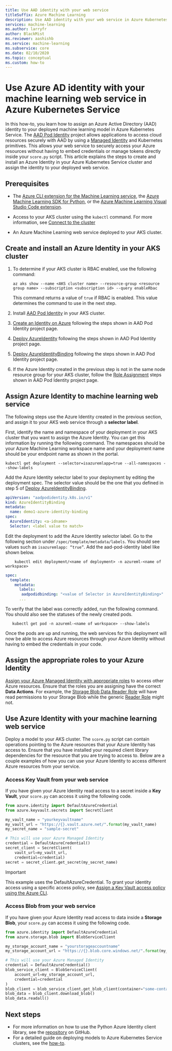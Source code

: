 ```yaml
---
title: Use AAD identity with your web service
titleSuffix: Azure Machine Learning
description: Use AAD identity with your web service in Azure Kubernetes Service to access cloud resources during scoring.
services: machine-learning
ms.author: larryfr
author: BlackMist
ms.reviewer: aashishb
ms.service: machine-learning
ms.subservice: core
ms.date: 02/10/2020
ms.topic: conceptual
ms.custom: how-to
---
```


# Use Azure AD identity with your machine learning web service in Azure Kubernetes Service

In this how-to, you learn how to assign an Azure Active Directory (AAD) identity to your deployed machine learning model in Azure Kubernetes Service. The [AAD Pod Identity](https://github.com/Azure/aad-pod-identity) project allows applications to access cloud resources securely with AAD by using a [Managed Identity](../active-directory/managed-identities-azure-resources/overview.md) and Kubernetes primitives. This allows your web service to securely access your Azure resources without having to embed credentials or manage tokens directly inside your `score.py` script. This article explains the steps to create and install an Azure Identity in your Azure Kubernetes Service cluster and assign the identity to your deployed web service.

## Prerequisites

- The [Azure CLI extension for the Machine Learning service](reference-azure-machine-learning-cli.md), the [Azure Machine Learning SDK for Python](/python/api/overview/azure/ml/intro?preserve-view=true&view=azure-ml-py), or the [Azure Machine Learning Visual Studio Code extension](tutorial-setup-vscode-extension.md).

- Access to your AKS cluster using the `kubectl` command. For more information, see [Connect to the cluster](../aks/kubernetes-walkthrough.md#connect-to-the-cluster)

- An Azure Machine Learning web service deployed to your AKS cluster.

## Create and install an Azure Identity in your AKS cluster

1. To determine if your AKS cluster is RBAC enabled, use the following command:

    ```azurecli-interactive
    az aks show --name <AKS cluster name> --resource-group <resource group name> --subscription <subscription id> --query enableRbac
    ```

    This command returns a value of `true` if RBAC is enabled. This value determines the command to use in the next step.

1. Install [AAD Pod Identity](https://azure.github.io/aad-pod-identity/docs/getting-started/installation/) in your AKS cluster.

1. [Create an Identity on Azure](https://azure.github.io/aad-pod-identity/docs/demo/standard_walkthrough/#2-create-an-identity-on-azure) following the steps shown in AAD Pod Identity project page.

1. [Deploy AzureIdentity](https://azure.github.io/aad-pod-identity/docs/demo/standard_walkthrough/#3-deploy-azureidentity) following the steps shown in AAD Pod Identity project page.

1. [Deploy AzureIdentityBinding](https://azure.github.io/aad-pod-identity/docs/demo/standard_walkthrough/#5-deploy-azureidentitybinding) following the steps shown in AAD Pod Identity project page.

1. If the Azure Identity created in the previous step is not in the same node resource group for your AKS cluster, follow the [Role Assignment](https://azure.github.io/aad-pod-identity/docs/getting-started/role-assignment/#user-assigned-identities-that-are-not-within-the-node-resource-group) steps shown in AAD Pod Identity project page.

## Assign Azure Identity to machine learning web service

The following steps use the Azure Identity created in the previous section, and assign it to your AKS web service through a **selector label**.

First, identify the name and namespace of your deployment in your AKS cluster that you want to assign the Azure Identity. You can get this information by running the following command. The namespaces should be your Azure Machine Learning workspace name and your deployment name should be your endpoint name as shown in the portal.

```azurecli-interactive
kubectl get deployment --selector=isazuremlapp=true --all-namespaces --show-labels
```

Add the Azure Identity selector label to your deployment by editing the deployment spec. The selector value should be the one that you defined in step 5 of [Deploy AzureIdentityBinding](https://azure.github.io/aad-pod-identity/docs/demo/standard_walkthrough/#5-deploy-azureidentitybinding).

```yaml
apiVersion: "aadpodidentity.k8s.io/v1"
kind: AzureIdentityBinding
metadata:
  name: demo1-azure-identity-binding
spec:
  AzureIdentity: <a-idname>
  Selector: <label value to match>
```

Edit the deployment to add the Azure Identity selector label. Go to the following section under `/spec/template/metadata/labels`. You should see values such as `isazuremlapp: “true”`. Add the aad-pod-identity label like shown below.

```azurecli-interactive
    kubectl edit deployment/<name of deployment> -n azureml-<name of workspace>
```

```yaml
spec:
  template:
    metadata:
      labels:
       aadpodidbinding: "<value of Selector in AzureIdentityBinding>"
      ...
```

To verify that the label was correctly added, run the following command. You should also see the statuses of the newly created pods.

```azurecli-interactive
   kubectl get pod -n azureml-<name of workspace> --show-labels
```

Once the pods are up and running, the web services for this deployment will now be able to access Azure resources through your Azure Identity without having to embed the credentials in your code.

## Assign the appropriate roles to your Azure Identity

[Assign your Azure Managed Identity with appropriate roles](../active-directory/managed-identities-azure-resources/how-to-manage-ua-identity-portal.md) to access other Azure resources. Ensure that the roles you are assigning have the correct **Data Actions**. For example, the [Storage Blob Data Reader Role](../role-based-access-control/built-in-roles.md#storage-blob-data-reader) will have read permissions to your Storage Blob while the generic [Reader Role](../role-based-access-control/built-in-roles.md#reader) might not.

## Use Azure Identity with your machine learning web service

Deploy a model to your AKS cluster. The `score.py` script can contain operations pointing to the Azure resources that your Azure Identity has access to. Ensure that you have installed your required client library dependencies for the resource that you are trying to access to. Below are a couple examples of how you can use your Azure Identity to access different Azure resources from your service.

### Access Key Vault from your web service

If you have given your Azure Identity read access to a secret inside a **Key Vault**, your `score.py` can access it using the following code.

```python
from azure.identity import DefaultAzureCredential
from azure.keyvault.secrets import SecretClient

my_vault_name = "yourkeyvaultname"
my_vault_url = "https://{}.vault.azure.net/".format(my_vault_name)
my_secret_name = "sample-secret"

# This will use your Azure Managed Identity
credential = DefaultAzureCredential()
secret_client = SecretClient(
    vault_url=my_vault_url,
    credential=credential)
secret = secret_client.get_secret(my_secret_name)
```

> [!IMPORTANT]
> This example uses the DefaultAzureCredential. To grant your identity access using a specific access policy, see [Assign a Key Vault access policy using the Azure CLI](../key-vault/general/assign-access-policy-cli.md).

### Access Blob from your web service

If you have given your Azure Identity read access to data inside a **Storage Blob**, your `score.py` can access it using the following code.

```python
from azure.identity import DefaultAzureCredential
from azure.storage.blob import BlobServiceClient

my_storage_account_name = "yourstorageaccountname"
my_storage_account_url = "https://{}.blob.core.windows.net/".format(my_storage_account_name)

# This will use your Azure Managed Identity
credential = DefaultAzureCredential()
blob_service_client = BlobServiceClient(
    account_url=my_storage_account_url,
    credential=credential
)
blob_client = blob_service_client.get_blob_client(container="some-container", blob="some_text.txt")
blob_data = blob_client.download_blob()
blob_data.readall()
```

## Next steps

* For more information on how to use the Python Azure Identity client library, see the [repository](https://github.com/Azure/azure-sdk-for-python/tree/master/sdk/identity/azure-identity#azure-identity-client-library-for-python) on GitHub.
* For a detailed guide on deploying models to Azure Kubernetes Service clusters, see the [how-to](how-to-deploy-azure-kubernetes-service.md).